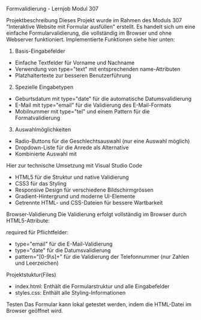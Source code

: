 Formvalidierung - Lernjob Modul 307

Projektbeschreibung
Dieses Projekt wurde im Rahmen des Moduls 307 "Interaktive Website mit Formular ausfüllen" erstellt. Es handelt sich um eine einfache Formularvalidierung, die vollständig im Browser und ohne Webserver funktioniert.
Implementierte Funktionen siehe hier unten:

1. Basis-Eingabefelder

- Einfache Textfelder für Vorname und Nachname
- Verwendung von type="text" mit entsprechenden name-Attributen
- Platzhaltertexte zur besseren Benutzerführung

2. Spezielle Eingabetypen

- Geburtsdatum mit type="date" für die automatische Datumsvalidierung
- E-Mail mit type="email" für die Validierung des E-Mail-Formats
- Mobilnummer mit type="tel" und einem Pattern für die Formatvalidierung

3. Auswahlmöglichkeiten

- Radio-Buttons für die Geschlechtsauswahl (nur eine Auswahl möglich)
- Dropdown-Liste für die Anrede als Alternative
- Kombinierte Auswahl mit <datalist>, die sowohl vordefinierte Optionen bietet, als auch freie Eingabe ermöglicht

Hier zur technische Umsetzung mit Visual Studio Code

- HTML5 für die Struktur und native Validierung
- CSS3 für das Styling
- Responsive Design für verschiedene Bildschirmgrössen
- Gradient-Hintergrund und moderne UI-Elemente
- Getrennte HTML- und CSS-Dateien für bessere Wartbarkeit

Browser-Validierung
Die Validierung erfolgt vollständig im Browser durch HTML5-Attribute:

required für Pflichtfelder:
- type="email" für die E-Mail-Validierung
- type="date" für die Datumsvalidierung
- pattern="[0-9\s]+" für die Validierung der Telefonnummer
(nur Zahlen und Leerzeichen)

Projektstuktur(Files)

- index.html: Enthält die Formularstruktur und alle Eingabefelder
- styles.css: Enthält alle Styling-Informationen

Testen
Das Formular kann lokal getestet werden, indem die HTML-Datei im Browser geöffnet wird.
